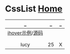 # CssList  [Home](../index.md)

| _ | _ | _ |
|:---:|:---:|:---:|
| [ihover示例](http://gudh.github.io/ihover/dist/index.html)/[源码](https://github.com/gudh/ihover) | []() | []() |
| []() | []() | []() |
| []() | []() | []() |
| lucy | 25 | X |

